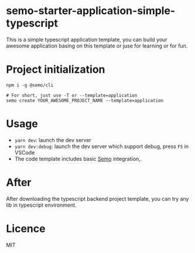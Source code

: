 # semo-starter-application-simple-typescript

This is a simple typescript application template, you can build your awesome application basing on this template or juse for learning or for fun.

# Project initialization

```
npm i -g @semo/cli

# For short, just use -T or --template=application 
semo create YOUR_AWESOME_PROJECT_NAME --template=application
```

# Usage

* `yarn dev`: launch the dev server
* `yarn dev:debug`: launch the dev server which support debug, press `F5` in VSCode
* The code template includes basic [Semo](https://semo.js.org) integration,.

# After

After downloading the typescript backend project template, you can try any lib in typescript environment.


# Licence

MIT